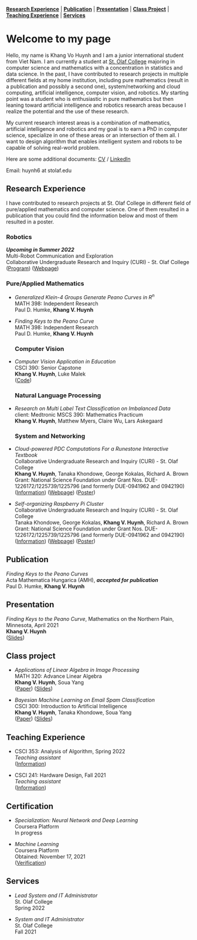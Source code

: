 [**Research Experience**](#research-experience) | [**Publication**](#publication) | [**Presentation**](#presentation) | [**Class Project**](#class-project) | [**Teaching Experience**](#teaching-experience) | [**Services**](#services)
# Welcome to my page
Hello, my name is Khang Vo Huynh and I am a junior international student from Viet Nam. I am currently a student at [St. Olaf College](https://wp.stolaf.edu/) majoring in computer science and mathematics with a concentration in statistics and data science. In the past, I have contributed to research projects in multiple different fields at my home institution, including pure mathematics (result in a publication and possibly a second one), system/networking and cloud computing, artificial intelligence, computer vision, and robotics. My starting point was a student who is enthusiastic in pure mathematics but then leaning toward artificial intelligence and robotics research areas because I realize the potential and the use of these research.

My current research interest areas is a combination of mathematics, artificial intelligence and robotics and my goal is to earn a PhD in computer science, specialize in one of these areas or an intersection of them all. I want to design algorithm that enables intelligent system and robots to be capable of solving real-world problem.

Here are some additional documents: [CV](https://drive.google.com/file/d/1B6cncZE-3xD6aCSU4pMzqfZqC583TYXR/view?usp=sharing) / [LinkedIn](https://www.linkedin.com/in/khang-huynh-353242208/)

Email: huynh6 at stolaf.edu

## Research Experience
I have contributed to research projects at St. Olaf College in different field of pure/applied mathematics and computer science. One of them resulted in a publication that you could find the information below and most of them resulted in a poster.

  ### Robotics
  __*Upcoming in Summer 2022*__\
  Multi-Robot Communication and Exploration\
  Collaborative Undergraduate Research and Inquiry (CURI) - St. Olaf College\
  ([Program](https://wp.stolaf.edu/curi/)) ([Webpage](https://elevator.stolaf.edu/curi/asset/viewAsset/61dca1e7494fb65fd5148935))

  ### Pure/Applied Mathematics
* *Generalized Klein-4 Groups Generate Peano Curves in R<sup>n</sup>*\
  MATH 398: Independent Research\
  Paul D. Humke, **Khang V. Huynh**
  
* *Finding Keys to the Peano Curve*\
  MATH 398: Independent Research\
  Paul D. Humke, **Khang V. Huynh**

  ### Computer Vision
* *Computer Vision Application in Education*\
  CSCI 390: Senior Capstone\
  **Khang V. Huynh**, Luke Malek\
  ([Code](https://github.com/HVKHCM/Capstone---Computer-Vision))
 
  ### Natural Language Processing
* *Research on Multi Label Text Classification on Imbalanced Data*\
  client: Medtronic
  MSCS 390: Mathematics Practicum\
  **Khang V. Huynh**, Matthew Myers, Claire Wu, Lars Askegaard
 
  ### System and Networking
* *Cloud-powered PDC Computations For a Runestone Interactive Textbook*\
  Collaborative Undergraduate Research and Inquiry (CURI) - St. Olaf College\
  **Khang V. Huynh**, Tanaka Khondowe, George Kokalas, Richard A. Brown\
  Grant: National Science Foundation under Grant Nos. DUE-1226172/1225739/1225796 (and formerly DUE-0941962 and 0942190)\
  ([Information](https://csinparallel.org/index.html)) ([Webpage](https://elevator.stolaf.edu/curi/asset/viewAsset/6026af23a888b219bd7dff06)) ([Poster](https://drive.google.com/file/d/19arcomdtDDk4H6S1DHZYdBfqwAxL57OR/view?usp=sharing))

* *Self-organizing Raspberry Pi Cluster*\
  Collaborative Undergraduate Research and Inquiry (CURI) - St. Olaf College\
  Tanaka Khondowe, George Kokalas, **Khang V. Huynh**, Richard A. Brown\
  Grant: National Science Foundation under Grant Nos. DUE-1226172/1225739/1225796 (and formerly DUE-0941962 and 0942190)\
  ([Information](https://csinparallel.org/index.html)) ([Webpage](https://elevator.stolaf.edu/curi/asset/viewAsset/6026af23a888b219bd7dff06)) ([Poster](https://drive.google.com/file/d/1Dm46HcL0Ki7yPAvzIxFNR8QTXe-WI-lS/view?usp=sharing))


## Publication

*Finding Keys to the Peano Curves*\
Acta Mathematica Hungarica (AMH), __*accepted for publication*__\
Paul D. Humke, **Khang V. Huynh**

## Presentation
*Finding Keys to the Peano Curve*, Mathematics on the Northern Plain, Minnesota, April 2021\
**Khang V. Huynh**\
([Slides](https://drive.google.com/file/d/1AVfwB14aqtYaxQc5NCaBlzK3A7W91rxW/view?usp=sharing))

## Class project
* *Applications of Linear Algebra in Image Processing*\
  MATH 320: Advance Linear Algebra\
  **Khang V. Huynh**, Soua Yang\
  ([Paper](https://drive.google.com/file/d/1LfkyYpdMq90bfBEHLR0YqxEhi7RvKxhk/view?usp=sharing)) ([Slides](https://drive.google.com/file/d/1wZQYDLi3_V4485gH3jAcGZW2oKQr4zF-/view?usp=sharing))

* *Bayesian Machine Learning on Email Spam Classification* \
  CSCI 300: Introduction to Artificial Intelligence\
  **Khang V. Huynh**, Tanaka Khondowe, Soua Yang\
  ([Paper](https://drive.google.com/file/d/1hQ_GdePtUjyvP1LzSo-GGcQDnrGF93HE/view?usp=sharing)) ([Slides](https://drive.google.com/file/d/1x5HMUDeUMgyqV4s9qrr0vfgeXCV7TnTG/view?usp=sharing))

## Teaching Experience
* CSCI 353: Analysis of Algorithm, Spring 2022\
*Teaching assistant*\
([Information](https://catalog.stolaf.edu/search/?P=CSCI%20353))

* CSCI 241: Hardware Design, Fall 2021\
*Teaching assistant*\
([Information](https://catalog.stolaf.edu/search/?P=CSCI%20241))

## Certification
* *Specialization: Neural Network and Deep Learning*\
  Coursera Platform\
  In progress

* *Machine Learning*\
  Coursera Platform\
  Obtained: November 17, 2021\
  ([Verification](https://coursera.org/share/323537d57103ab896850fbe64d230d9b))
  
## Services

* *Lead System and IT Administrator*\
  St. Olaf College\
  Spring 2022
  
* *System and IT Administrator*\
  St. Olaf College\
  Fall 2021
